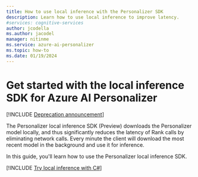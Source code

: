 ```yaml
---
title: How to use local inference with the Personalizer SDK
description: Learn how to use local inference to improve latency.
#services: cognitive-services
author: jcodella
ms.author: jacodel
manager: nitinme
ms.service: azure-ai-personalizer
ms.topic: how-to
ms.date: 01/19/2024
---
```


# Get started with the local inference SDK for Azure AI Personalizer

[!INCLUDE [Deprecation announcement](includes/deprecation.md)]

The Personalizer local inference SDK (Preview) downloads the Personalizer model locally, and thus significantly reduces the latency of Rank calls by eliminating network calls. Every minute the client will download the most recent model in the background and use it for inference.

In this guide, you'll learn how to use the Personalizer local inference SDK.

[!INCLUDE [Try local inference with C#](./includes/quickstart-local-inference-csharp.md)]
